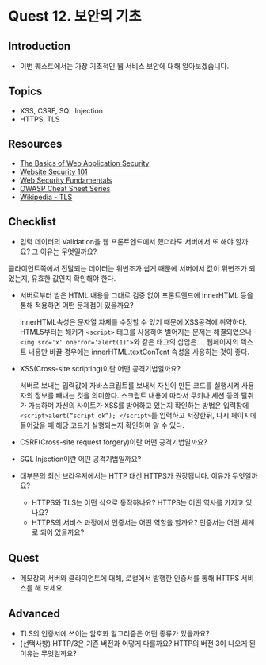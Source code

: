 # Quest 12. 보안의 기초

## Introduction

- 이번 퀘스트에서는 가장 기초적인 웹 서비스 보안에 대해 알아보겠습니다.

## Topics

- XSS, CSRF, SQL Injection
- HTTPS, TLS

## Resources

- [The Basics of Web Application Security](https://martinfowler.com/articles/web-security-basics.html)
- [Website Security 101](https://spyrestudios.com/web-security-101/)
- [Web Security Fundamentals](https://www.shopify.com.ng/partners/blog/web-security-2018)
- [OWASP Cheat Sheet Series](https://cheatsheetseries.owasp.org/)
- [Wikipedia - TLS](https://en.wikipedia.org/wiki/Transport_Layer_Security)

## Checklist

- 입력 데이터의 Validation을 웹 프론트엔드에서 했더라도 서버에서 또 해야 할까요? 그 이유는 무엇일까요?

클라이언트쪽에서 전달되는 데이터는 위변조가 쉽게 때문에 서버에서 값이 위변조가 되었는지, 유효한 값인지 확인해야 한다.

- 서버로부터 받은 HTML 내용을 그대로 검증 없이 프론트엔드에 innerHTML 등을 통해 적용하면 어떤 문제점이 있을까요?

  innerHTML속성은 문자열 자체를 수정할 수 있기 때문에 XSS공격에 취약하다. HTML5부터는 해커가 `<script>` 태그를 사용하여 벌어지는 문제는 해결되었으나 `<img src='x' onerror='alert(1)'>`와 같은 태그의 삽입은.... 웹페이지의 텍스트 내용만 바꿀 경우에는 innerHTML.textConTent 속성을 사용하는 것이 좋다.

- XSS(Cross-site scripting)이란 어떤 공격기법일까요?

  서버로 보내는 입력값에 자바스크립트를 보내서 자신이 만든 코드를 실행시켜 사용자의 정보를 빼내는 것을 의미한다. 스크립트 내용에 따라서 쿠키나 세션 등의 탈취가 가능하며 자신의 사이트가 XSS를 방어하고 있는지 확인하는 방법은 입력창에 `<script>alert(“script ok”); </script>`를 입력하고 저장한뒤, 다시 페이지에 들어갔을 때 해당 코드가 실행되는지 확인하여 알 수 있다.

- CSRF(Cross-site request forgery)이란 어떤 공격기법일까요?
- SQL Injection이란 어떤 공격기법일까요?

- 대부분의 최신 브라우저에서는 HTTP 대신 HTTPS가 권장됩니다. 이유가 무엇일까요?
  - HTTPS와 TLS는 어떤 식으로 동작하나요? HTTPS는 어떤 역사를 가지고 있나요?
  - HTTPS의 서비스 과정에서 인증서는 어떤 역할을 할까요? 인증서는 어떤 체계로 되어 있을까요?

## Quest

- 메모장의 서버와 클라이언트에 대해, 로컬에서 발행한 인증서를 통해 HTTPS 서비스를 해 보세요.

## Advanced

- TLS의 인증서에 쓰이는 암호화 알고리즘은 어떤 종류가 있을까요?
- (선택사항) HTTP/3은 기존 버전과 어떻게 다를까요? HTTP의 버전 3이 나오게 된 이유는 무엇일까요?
